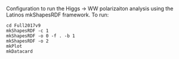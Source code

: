 Configuration to run the Higgs -> WW polarizaiton analysis using the Latinos mkShapesRDF framework. To run:

```
cd Full2017v9
mkShapesRDF -c 1
mkShapesRDF -o 0 -f . -b 1
mkShapesRDF -o 2
mkPlot
mkDatacard
```


